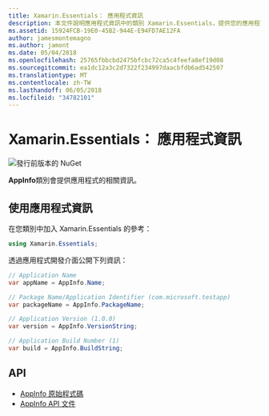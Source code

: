 ```yaml
---
title: Xamarin.Essentials： 應用程式資訊
description: 本文件說明應用程式資訊中的類別 Xamarin.Essentials，提供您的應用程式的相關資訊。 例如，它會公開的應用程式名稱和版本。
ms.assetid: 15924FCB-19E0-45B2-944E-E94FD7AE12FA
author: jamesmontemagno
ms.author: jamont
ms.date: 05/04/2018
ms.openlocfilehash: 25765fbbcbd2475bfcbc72ca5c4feefa8ef19d08
ms.sourcegitcommit: ea1dc12a3c2d7322f234997daacbfdb6ad542507
ms.translationtype: MT
ms.contentlocale: zh-TW
ms.lasthandoff: 06/05/2018
ms.locfileid: "34782101"
---
```

# <a name="xamarinessentials-app-information"></a>Xamarin.Essentials： 應用程式資訊

![發行前版本的 NuGet](~/media/shared/pre-release.png)

**AppInfo**類別會提供應用程式的相關資訊。

## <a name="using-appinfo"></a>使用應用程式資訊

在您類別中加入 Xamarin.Essentials 的參考：

```csharp
using Xamarin.Essentials;
```

透過應用程式開發介面公開下列資訊：

```csharp
// Application Name
var appName = AppInfo.Name;

// Package Name/Application Identifier (com.microsoft.testapp)
var packageName = AppInfo.PackageName;

// Application Version (1.0.0)
var version = AppInfo.VersionString;

// Application Build Number (1)
var build = AppInfo.BuildString;
```

## <a name="api"></a>API

- [AppInfo 原始程式碼](https://github.com/xamarin/Essentials/tree/master/Xamarin.Essentials/AppInfo)
- [AppInfo API 文件](xref:Xamarin.Essentials.AppInfo)
